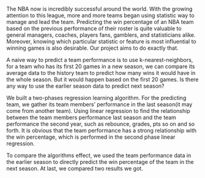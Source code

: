 The NBA now is incredibly successful around the world. With the growing attention to this league, more and more teams began using statistic way to manage and lead the team. Predicting the win percentage of an NBA team based on the previous performance of their roster is quite valuable to general managers, coaches, players fans, gamblers, and statisticians alike. Moreover, knowing which particular statistic or feature is most influential to winning games is also desirable. Our project aims to do exactly that.


A naive way to predict a team performance is to use k-nearest-neighbors, for a team who has its first 20 games in a new season, we can compare its average data to the history team to predict how many wins it would have in the whole season. But it would happen based on the first 20 games. Is there any way to use the earlier season data to predict next season?

We built a two-phases regression learning algorithm. For the predicting team, we gather its team members’ performance in the last season(it may come from another team). Using linear regression to find the relationship between the team members performance last season and the team performance the second year, such as rebounce, grades, pts so on and so forth. It is obvious that the team performance has a strong relationship with the win percentage, which is performed in the second phase linear regression. 

To compare the algorithms effect, we used the team performance data in the earlier season to directly predict the win percentage of the team in the next season. At last, we compared two results we got.
